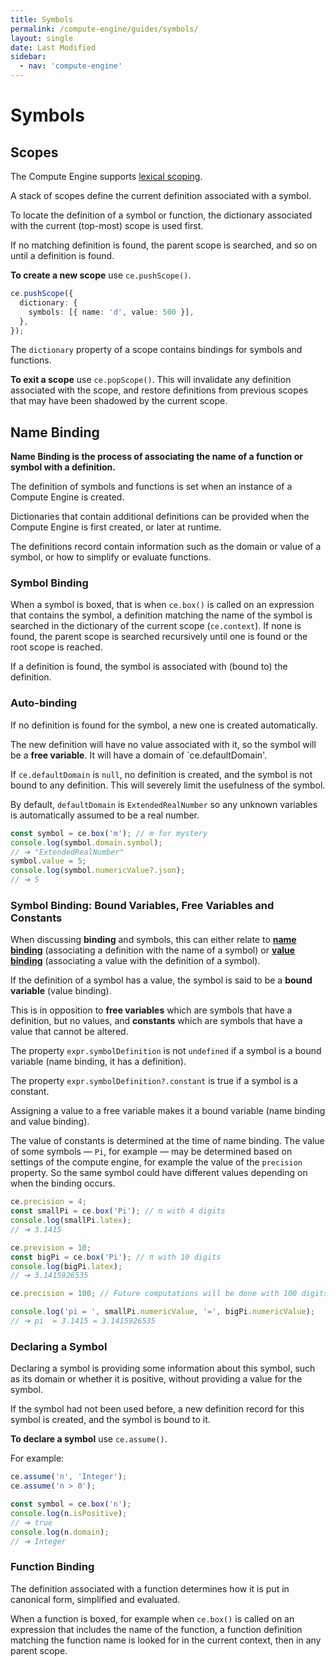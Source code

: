 ```yaml
---
title: Symbols
permalink: /compute-engine/guides/symbols/
layout: single
date: Last Modified
sidebar:
  - nav: 'compute-engine'
---
```


# Symbols

## Scopes

The Compute Engine supports
[lexical scoping](<https://en.wikipedia.org/wiki/Scope_(computer_science)>).

A stack of scopes define the current definition associated with a symbol.

To locate the definition of a symbol or function, the dictionary associated with
the current (top-most) scope is used first.

If no matching definition is found, the parent scope is searched, and so on
until a definition is found.

**To create a new scope** use `ce.pushScope()`.

```ts
ce.pushScope({
  dictionary: {
    symbols: [{ name: 'd', value: 500 }],
  },
});
```

The `dictionary` property of a scope contains bindings for symbols and
functions.

**To exit a scope** use `ce.popScope()`. This will invalidate any definition
associated with the scope, and restore definitions from previous scopes that may
have been shadowed by the current scope.

## Name Binding

**Name Binding is the process of associating the name of a function or symbol
with a definition.**

The definition of symbols and functions is set when an instance of a Compute
Engine is created.

Dictionaries that contain additional definitions can be provided when the
Compute Engine is first created, or later at runtime.

The definitions record contain information such as the domain or value of a
symbol, or how to simplify or evaluate functions.

### Symbol Binding

When a symbol is boxed, that is when `ce.box()` is called on an expression that
contains the symbol, a definition matching the name of the symbol is searched in
the dictionary of the current scope (`ce.context`). If none is found, the parent
scope is searched recursively until one is found or the root scope is reached.

If a definition is found, the symbol is associated with (bound to) the
definition.

### Auto-binding

If no definition is found for the symbol, a new one is created automatically.

The new definition will have no value associated with it, so the symbol will be
a **free variable**. It will have a domain of `ce.defaultDomain'.

If `ce.defaultDomain` is `null`, no definition is created, and the symbol is not
bound to any definition. This will severely limit the usefulness of the symbol.

By default, `defaultDomain` is `ExtendedRealNumber` so any unknown variables is
automatically assumed to be a real number.

```js
const symbol = ce.box('m'); // m for mystery
console.log(symbol.domain.symbol);
// ➔ "ExtendedRealNumber"
symbol.value = 5;
console.log(symbol.numericValue?.json);
// ➔ 5
```

### Symbol Binding: Bound Variables, Free Variables and Constants

When discussing **binding** and symbols, this can either relate to
[**name binding**](https://en.wikipedia.org/wiki/Name_binding) (associating a
definition with the name of a symbol) or
[**value binding**](https://en.wikipedia.org/wiki/Free_variables_and_bound_variables)
(associating a value with the definition of a symbol).

If the definition of a symbol has a value, the symbol is said to be a **bound
variable** (value binding).

This is in opposition to **free variables** which are symbols that have a
definition, but no values, and **constants** which are symbols that have a value
that cannot be altered.

The property `expr.symbolDefinition` is not `undefined` if a symbol is a bound
variable (name binding, it has a definition).

The property `expr.symbolDefinition?.constant` is true if a symbol is a
constant.

Assigning a value to a free variable makes it a bound variable (name binding and
value binding).

The value of constants is determined at the time of name binding. The value of
some symbols — `Pi`, for example — may be determined based on settings of the
compute engine, for example the value of the `precision` property. So the same
symbol could have different values depending on when the binding occurs.

```js
ce.precision = 4;
const smallPi = ce.box('Pi'); // π with 4 digits
console.log(smallPi.latex);
// ➔ 3.1415

ce.prevision = 10;
const bigPi = ce.box('Pi'); // π with 10 digits
console.log(bigPi.latex);
// ➔ 3.1415926535

ce.precision = 100; // Future computations will be done with 100 digits

console.log('pi = ', smallPi.numericValue, '=', bigPi.numericValue);
// ➔ pi  = 3.1415 = 3.1415926535
```

### Declaring a Symbol

Declaring a symbol is providing some information about this symbol, such as its
domain or whether it is positive, without providing a value for the symbol.

If the symbol had not been used before, a new definition record for this symbol
is created, and the symbol is bound to it.

**To declare a symbol** use `ce.assume()`.

For example:

```ts
ce.assume('n', 'Integer');
ce.assume('n > 0');

const symbol = ce.box('n');
console.log(n.isPositive);
// ➔ true
console.log(n.domain);
// ➔ Integer
```

### Function Binding

The definition associated with a function determines how it is put in canonical
form, simplified and evaluated.

When a function is boxed, for example when `ce.box()` is called on an expression
that includes the name of the function, a function definition matching the
function name is looked for in the current context, then in any parent scope.
